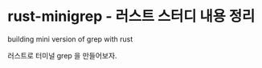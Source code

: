 # rust-minigrep - 러스트 스터디 내용 정리 

building mini version of grep with rust 

러스트로 터미널 grep 을 만들어보자. 

